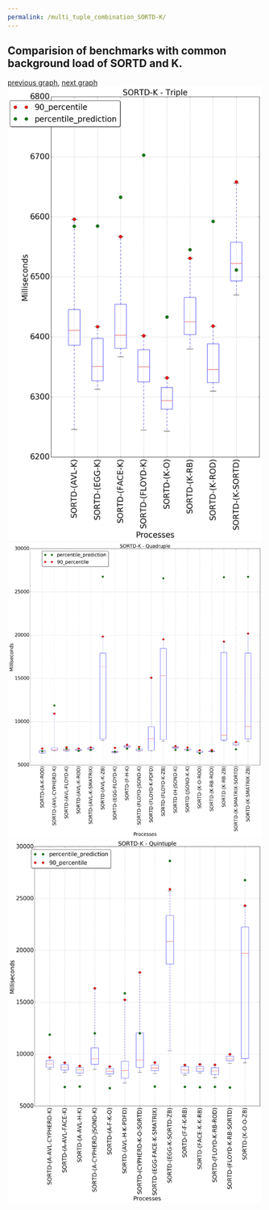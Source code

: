 ```yaml
---
permalink: /multi_tuple_combination_SORTD-K/
---
```



## Comparision of benchmarks with common background load of SORTD and K.

[previous graph](../multi_tuple_combination_SORTD-JSOND/), [next graph](../multi_tuple_combination_SORTD-O/)
![graph figure](./images/triple/SORTD/SORTD-K_box.png)![graph figure](./images/quadruple/SORTD/SORTD-K_box.png)![graph figure](./images/quintuple/SORTD/SORTD-K_box.png)